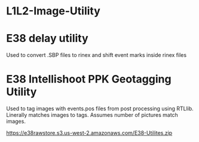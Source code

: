 # L1L2-Image-Utility

# E38 delay utility
Used to convert .SBP files to rinex and shift event marks inside rinex files

# E38 Intellishoot PPK Geotagging Utility

Used to tag images with events.pos files from post processing using RTLlib.
Linerally matches images to tags. Assumes number of pictures match images. 


https://e38rawstore.s3.us-west-2.amazonaws.com/E38-Utilites.zip
